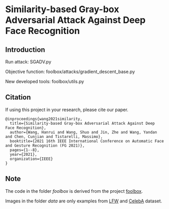 # Similarity-based Gray-box Adversarial Attack Against Deep Face Recognition

## Introduction

Run attack: SGADV.py

Objective function: foolbox/attacks/gradient_descent_base.py

New developed tools: foolbox/utils.py

## Citation
If using this project in your research, please cite our paper.
```
@inproceedings{wang2021similarity,
  title={Similarity-based Gray-box Adversarial Attack Against Deep Face Recognition},
  author={Wang, Hanrui and Wang, Shuo and Jin, Zhe and Wang, Yandan and Chen, Cunjian and Tistarelli, Massimo},
  booktitle={2021 16th IEEE International Conference on Automatic Face and Gesture Recognition (FG 2021)},
  pages={1--8},
  year={2021},
  organization={IEEE}
}
```
## Note
The code in the folder *foolbox* is derived from the project [foolbox](https://github.com/bethgelab/foolbox).

Images in the folder *data* are only examples from [LFW](http://vis-www.cs.umass.edu/lfw/) and [CelebA](https://mmlab.ie.cuhk.edu.hk/projects/CelebA.html) dataset.
